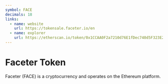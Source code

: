 ```yaml
---
symbol: FACE
decimals: 18
links:
  - name: website
    url: https://tokensale.faceter.io/en
  - name: explorer
    url: https://etherscan.io/token/0x1CCAA0F2a7210d76E1fDec740d5F323E2E1b1672
---
```


# Faceter Token

Faceter (FACE) is a cryptocurrency and operates on the Ethereum platform.
